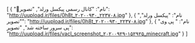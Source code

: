 
[
  {
    "🤩نام": "کانال رسمی پیکسل ورلد",
    "تصویر": "http://uupload.ir/files/0h8t_۲۰۲۰۰۹۳۰_۲۲۳۷۰۸.jpg"
  },
  {
    "نام": "پیکسل ورلد",
    "تصویر": "http://uupload.ir/files/0h8t_۲۰۲۰۰۹۳۰_۲۲۳۷۰۸.jpg"
  },
  {
    "نام": " پی وی پی سرور ساخته شد",
    "تصویر": "http://uupload.ir/files/vacl_screenshot_۲۰۲۰۰۹۲۹-۱۵۲۹۲۵_minecraft.jpg"
  }
]
